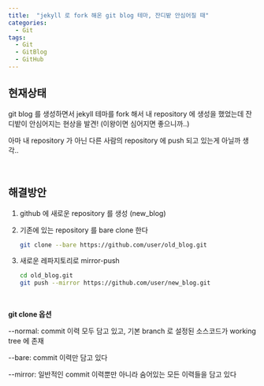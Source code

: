 ```yaml
---
title:  "jekyll 로 fork 해온 git blog 테마, 잔디밭 안심어질 때"
categories:
  - Git
tags:
  - Git
  - GitBlog
  - GitHub
---
```


## 현재상태

git blog 를 생성하면서 jekyll 테마를 fork 해서 내 repository 에 생성을 했었는데
 잔디밭이 안심어지는 현상을 발견! (이왕이면 심어지면 좋으니까..)

아마 내 repository 가 아닌 다른 사람의 repository 에 push 되고 있는게 아닐까 생각..

<br>

## 해결방안

1. github 에 새로운 repository 를 생성 (new_blog)
2. 기존에 있는 repository 를 bare clone 한다

    ```bash
    git clone --bare https://github.com/user/old_blog.git
    ```

3. 새로운 레파지토리로 mirror-push

    ```bash
    cd old_blog.git
    git push --mirror https://github.com/user/new_blog.git
    ```

<br>


**git clone 옵션**

--normal: commit 이력 모두 담고 있고, 기본 branch 로 설정된 소스코드가 working tree 에 존재

--bare: commit 이력만 담고 있다

--mirror: 일반적인 commit 이력뿐만 아니라 숨어있는 모든 이력들을 담고 있다
